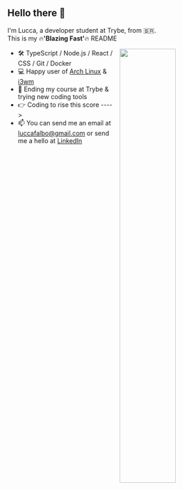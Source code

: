 ## Hello there 👋

I'm Lucca, a developer student at Trybe, from 🇧🇷.  
This is my :fire:**'Blazing Fast'**:fire: README  
  
[<img align="right" width="50%" src="https://github-readme-stats.vercel.app/api?username=vicio-code&theme=outrun&show_icons=true">](https://github.com/vicio-code/github-readme-stats)

- 🛠️ TypeScript / Node.js / React /  CSS / Git / Docker
- 💻 Happy user of [Arch Linux](https://wiki.archlinux.org/title/Arch_Linux) & [i3wm](https://i3wm.org/)
- 🌱 Ending my course at Trybe & trying new coding tools
- 👉 Coding to rise this score ---->
- 📫 You can send me an email at luccafalbo@gmail.com or send me a hello at [LinkedIn](https://www.linkedin.com/in/lucca-falbo/)




